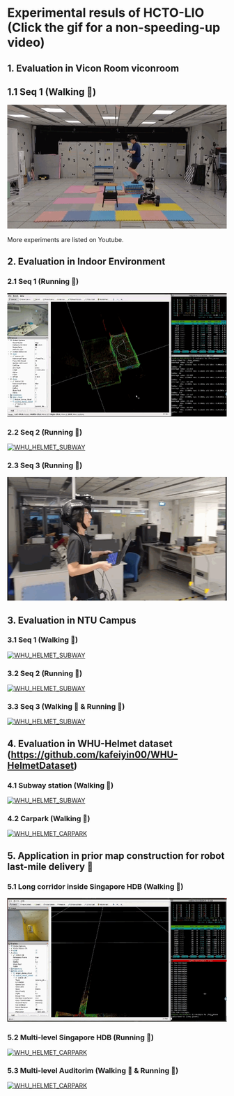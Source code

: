 # Experimental resuls of HCTO-LIO (Click the gif for a non-speeding-up video)

## 1. Evaluation in Vicon Room viconroom
## 1.1 Seq 1 (Walking :walking:) 
[![WHU_HELMET_SUBWAY](./images/viconroom.gif)](https://youtu.be/bteNkqTTbmc)

More experiments are listed on Youtube.
## 2. Evaluation in Indoor Environment
### 2.1 Seq 1 (Running :running:)
[![WHU_HELMET_SUBWAY](./images/indoor1.gif)](https://youtu.be/bteNkqTTbmc)
### 2.2 Seq 2 (Running :running:)
[![WHU_HELMET_SUBWAY](./images/indoor2.gif)](https://youtu.be/vxcTwIaPzkQ)

### 2.3 Seq 3 (Running :running:)
[![WHU_HELMET_SUBWAY](./images/indoor3.gif)](https://youtu.be/Wr0OaHNUDx8)


## 3. Evaluation in NTU Campus
### 3.1 Seq 1 (Walking :walking:)
[![WHU_HELMET_SUBWAY](./images/NTU_campus1.gif)](https://youtu.be/N13U347tsfI)

### 3.2 Seq 2 (Running :running:)
[![WHU_HELMET_SUBWAY](./images/NTU_campus2.gif)](https://youtu.be/Za6-L4I1gdk)

### 3.3 Seq 3 (Walking :walking: & Running :running:)
[![WHU_HELMET_SUBWAY](./images/NTU_campus3.gif)](https://youtu.be/oG9joxEaSsA)

## 4. Evaluation in WHU-Helmet dataset (https://github.com/kafeiyin00/WHU-HelmetDataset)
### 4.1 Subway station (Walking :walking:)
[![WHU_HELMET_SUBWAY](./images/WHU_SUBWAY.gif)](https://youtu.be/5B58Pxudx2I)
### 4.2 Carpark (Walking :walking:)
[![WHU_HELMET_CARPARK](./images/WHU_CARPARK.gif)](https://youtu.be/oCSmyP0jsBY)


## 5. Application in prior map construction for robot last-mile delivery :gift:
### 5.1 Long corridor inside Singapore HDB (Walking :walking:)
[![WHU_HELMET_CARPARK](./images/Longcorridor.gif)](https://youtu.be/e0A4Eri_8Ho)

### 5.2 Multi-level Singapore HDB (Running :running:)
[![WHU_HELMET_CARPARK](./images/Singapore_multilevel_hdb.gif)](https://youtu.be/Hdid1JpgsgE)

### 5.3 Multi-level Auditorim (Walking :walking: & Running :running:)
[![WHU_HELMET_CARPARK](./images/Auditorim.gif)](https://youtu.be/s_sqgfjmTZk)